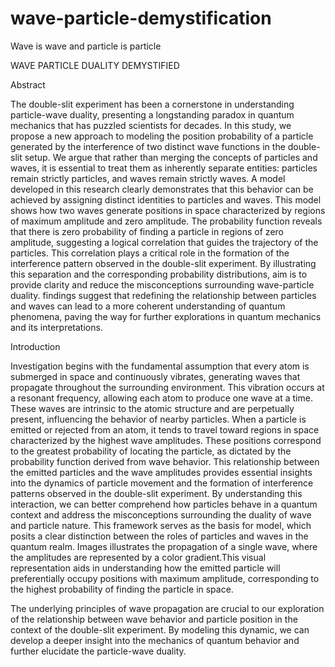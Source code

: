 # wave-particle-demystification
Wave is wave and particle is particle

WAVE PARTICLE DUALITY DEMYSTIFIED


Abstract

The double-slit experiment has been a cornerstone in understanding particle-wave duality, presenting a longstanding paradox in quantum mechanics that has puzzled scientists for decades. In this study, we propose a new approach to modeling the position probability of a particle generated by the interference of two distinct wave functions in the double-slit setup. We argue that rather than merging the concepts of particles and waves, it is essential to treat them as inherently separate entities: particles remain strictly particles, and waves remain strictly waves. A model developed in this research clearly demonstrates that this behavior can be achieved by assigning distinct identities to particles and waves. This model shows how two waves generate positions in space characterized by regions of maximum amplitude and zero amplitude. The probability function reveals that there is zero probability of finding a particle in regions of zero amplitude, suggesting a logical correlation that guides the trajectory of the particles. This correlation plays a critical role in the formation of the interference pattern observed in the double-slit experiment. By illustrating this separation and the corresponding probability distributions, aim is to provide clarity and reduce the misconceptions surrounding wave-particle duality.  findings suggest that redefining the relationship between particles and waves can lead to a more coherent understanding of quantum phenomena, paving the way for further explorations in quantum mechanics and its interpretations.



Introduction

Investigation begins with the fundamental assumption that every atom is submerged in space and continuously vibrates, generating waves that propagate throughout the surrounding environment. This vibration occurs at a resonant frequency, allowing each atom to produce one wave at a time. These waves are intrinsic to the atomic structure and are perpetually present, influencing the behavior of nearby particles.
When a particle is emitted or rejected from an atom, it tends to travel toward regions in space characterized by the highest wave amplitudes. These positions correspond to the greatest probability of locating the particle, as dictated by the probability function derived from wave behavior. This relationship between the emitted particles and the wave amplitudes provides essential insights into the dynamics of particle movement and the formation of interference patterns observed in the double-slit experiment. By understanding this interaction, we can better comprehend how particles behave in a quantum context and address the misconceptions surrounding the duality of wave and particle nature. This framework serves as the basis for model, which posits a clear distinction between the roles of particles and waves in the quantum realm. Images illustrates the propagation of a single wave, where the amplitudes are represented by a color gradient.This visual representation aids in understanding how the emitted particle will preferentially occupy positions with maximum amplitude, corresponding to the highest probability of finding the particle in space.

The underlying principles of wave propagation are crucial to our exploration of the relationship between wave behavior and particle position in the context of the double-slit experiment. By modeling this dynamic, we can develop a deeper insight into the mechanics of quantum behavior and further elucidate the particle-wave duality.








